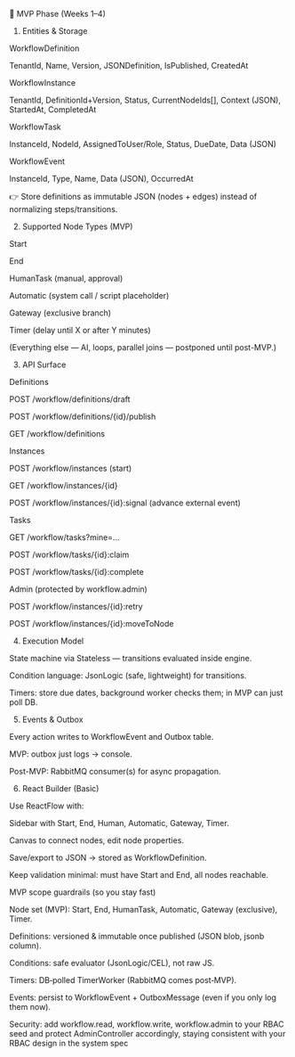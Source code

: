 🥇 MVP Phase (Weeks 1–4)
1. Entities & Storage

WorkflowDefinition

TenantId, Name, Version, JSONDefinition, IsPublished, CreatedAt

WorkflowInstance

TenantId, DefinitionId+Version, Status, CurrentNodeIds[], Context (JSON), StartedAt, CompletedAt

WorkflowTask

InstanceId, NodeId, AssignedToUser/Role, Status, DueDate, Data (JSON)

WorkflowEvent

InstanceId, Type, Name, Data (JSON), OccurredAt

👉 Store definitions as immutable JSON (nodes + edges) instead of normalizing steps/transitions.

2. Supported Node Types (MVP)

Start

End

HumanTask (manual, approval)

Automatic (system call / script placeholder)

Gateway (exclusive branch)

Timer (delay until X or after Y minutes)

(Everything else — AI, loops, parallel joins — postponed until post-MVP.)

3. API Surface

Definitions

POST /workflow/definitions/draft

POST /workflow/definitions/{id}/publish

GET /workflow/definitions

Instances

POST /workflow/instances (start)

GET /workflow/instances/{id}

POST /workflow/instances/{id}:signal (advance external event)

Tasks

GET /workflow/tasks?mine=...

POST /workflow/tasks/{id}:claim

POST /workflow/tasks/{id}:complete

Admin (protected by workflow.admin)

POST /workflow/instances/{id}:retry

POST /workflow/instances/{id}:moveToNode

4. Execution Model

State machine via Stateless — transitions evaluated inside engine.

Condition language: JsonLogic (safe, lightweight) for transitions.

Timers: store due dates, background worker checks them; in MVP can just poll DB.

5. Events & Outbox

Every action writes to WorkflowEvent and Outbox table.

MVP: outbox just logs → console.

Post-MVP: RabbitMQ consumer(s) for async propagation.

6. React Builder (Basic)

Use ReactFlow with:

Sidebar with Start, End, Human, Automatic, Gateway, Timer.

Canvas to connect nodes, edit node properties.

Save/export to JSON → stored as WorkflowDefinition.

Keep validation minimal: must have Start and End, all nodes reachable.


MVP scope guardrails (so you stay fast)

Node set (MVP): Start, End, HumanTask, Automatic, Gateway (exclusive), Timer.

Definitions: versioned & immutable once published (JSON blob, jsonb column).

Conditions: safe evaluator (JsonLogic/CEL), not raw JS.

Timers: DB‑polled TimerWorker (RabbitMQ comes post‑MVP).

Events: persist to WorkflowEvent + OutboxMessage (even if you only log them now).

Security: add workflow.read, workflow.write, workflow.admin to your RBAC seed and protect AdminController accordingly, staying consistent with your RBAC design in the system spec
